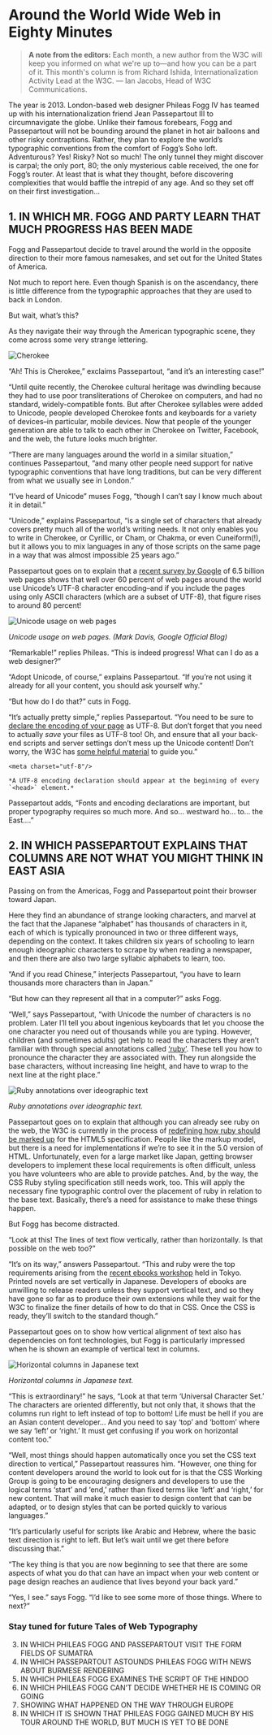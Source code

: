# Around the World Wide Web in Eighty Minutes

> **A note from the editors:** Each month, a new author from the W3C will keep 
you informed on what we're up to—and how you can be a part of it. This month's 
column is from Richard Ishida, Internationalization Activity Lead at the W3C. — 
Ian Jacobs, Head of W3C Communications.

The year is 2013. London-based web designer Phileas Fogg IV has teamed up with
his internationalization friend Jean Passepartout III to circumnavigate the
globe. Unlike their famous forebears, Fogg and Passepartout will not be bounding
around the planet in hot air balloons and other risky contraptions. Rather, they
plan to explore the world’s typographic conventions from the comfort of Fogg’s
Soho loft. Adventurous? Yes! Risky? Not so much! The only tunnel they might
discover is carpal; the only port, 80; the only mysterious cable received, the
one for Fogg’s router. At least that is what they thought, before discovering
complexities that would baffle the intrepid of any age. And so they set off on
their first investigation…

## 1. IN WHICH MR. FOGG AND PARTY LEARN THAT MUCH PROGRESS HAS BEEN MADE

Fogg and Passepartout decide to travel around the world in the opposite
direction to their more famous namesakes, and set out for the United States of
America.

Not much to report here. Even though Spanish is on the ascendancy, there is
little difference from the typographic approaches that they are used to back in
London.

But wait, what’s this?

As they navigate their way through the American typographic scene, they come
across some very strange lettering.

![Cherokee][Cherokee]

“Ah! This is Cherokee,” exclaims Passepartout, “and it’s an interesting case!”

“Until quite recently, the Cherokee cultural heritage was dwindling because they 
had to use poor transliterations of Cherokee on computers, and had no standard, 
widely-compatible fonts. But after Cherokee syllables were added to Unicode, 
people developed Cherokee fonts and keyboards for a variety of devices–in 
particular, mobile devices. Now that people of the younger generation are able 
to talk to each other in Cherokee on Twitter, Facebook, and the web, the future 
looks much brighter.

“There are many languages around the world in a similar situation,” continues 
Passepartout, “and many other people need support for native typographic 
conventions that have long traditions, but can be very different from what we 
usually see in London.”

“I’ve heard of Unicode” muses Fogg, “though I can’t say I know much about it in 
detail.”

“Unicode,” explains Passepartout, “is a single set of characters that already 
covers pretty much all of the world’s writing needs. It not only enables you to 
write in Cherokee, or Cyrillic, or Cham, or Chakma, or even Cuneiform(!), but it 
allows you to mix languages in any of those scripts on the same page in a way 
that was almost impossible 25 years ago.”

Passepartout goes on to explain that a [recent survey by Google][1] of 6.5 
billion web pages shows that well over 60 percent of web pages around the world 
use Unicode’s UTF-8 character encoding–and if you include the pages using only 
ASCII characters (which are a subset of UTF-8), that figure rises to around 80 
percent!

![Unicode usage on web pages][Unicode]

*Unicode usage on web pages. (Mark Davis, Google Official Blog)*

“Remarkable!” replies Phileas. “This is indeed progress! What can I do as a web 
designer?”

“Adopt Unicode, of course,” explains Passepartout. “If you’re not using it 
already for all your content, you should ask yourself why.”

“But how do I do that?” cuts in Fogg.

“It’s actually pretty simple,” replies Passepartout. “You need to be sure to 
[declare the encoding of your page][2] as UTF-8. But don’t forget that you need 
to actually *save* your files as UTF-8 too! Oh, and ensure that all your 
back-end scripts and server settings don’t mess up the Unicode content! Don’t 
worry, the W3C has [some helpful material][3] to guide you.”

    <meta charset="utf-8"/>

    *A UTF-8 encoding declaration should appear at the beginning of every `<head>` element.*

Passepartout adds, “Fonts and encoding declarations are important, but proper 
typography requires so much more. And so… westward ho… to… the East….”

## 2. IN WHICH PASSEPARTOUT EXPLAINS THAT COLUMNS ARE NOT WHAT YOU MIGHT THINK IN EAST ASIA

Passing on from the Americas, Fogg and Passepartout point their browser toward 
Japan.

Here they find an abundance of strange looking characters, and marvel at the
fact that the Japanese “alphabet” has thousands of characters in it, each of
which is typically pronounced in two or three different ways, depending on the
context. It takes children six years of schooling to learn enough ideographic
characters to scrape by when reading a newspaper, and then there are also two
large syllabic alphabets to learn, too.

“And if you read Chinese,” interjects Passepartout, “you have to learn thousands 
more characters than in Japan.”

“But how can they represent all that in a computer?” asks Fogg.

“Well,” says Passepartout, “with Unicode the number of characters is no problem. 
Later I’ll tell you about ingenious keyboards that let you choose the one 
character you need out of thousands while you are typing. However, children (and 
sometimes adults) get help to read the characters they aren’t familiar with 
through special annotations called [‘ruby’][4]. These tell you how to pronounce 
the character they are associated with. They run alongside the base characters, 
without increasing line height, and have to wrap to the next line at the right 
place.”

![Ruby annotations over ideographic text][Ruby]

*Ruby annotations over ideographic text.*

Passepartout goes on to explain that although you can already see ruby on the
web, the W3C is currently in the process of [redefining how ruby should be
marked up][5] for the HTML5 specification. People like the markup model, but
there is a need for implementations if we’re to see it in the 5.0 version of
HTML. Unfortunately, even for a large market like Japan, getting browser
developers to implement these local requirements is often difficult, unless you
have volunteers who are able to provide patches. And, by the way, the CSS Ruby
styling specification still needs work, too. This will apply the necessary fine
typographic control over the placement of ruby in relation to the base text.
Basically, there’s a need for assistance to make these things happen.

But Fogg has become distracted.

“Look at this! The lines of text flow vertically, rather than horizontally. Is 
that possible on the web too?”

“It’s on its way,” answers Passepartout. “This and ruby were the top 
requirements arising from the [recent ebooks workshop][6] held in Tokyo. Printed 
novels are set vertically in Japanese. Developers of ebooks are unwilling to 
release readers unless they support vertical text, and so they have gone so far 
as to produce their own extensions while they wait for the W3C to finalize the 
finer details of how to do that in CSS. Once the CSS is ready, they’ll switch to 
the standard though.”

Passepartout goes on to show how vertical alignment of text also has
dependencies on font technologies, but Fogg is particularly impressed when he is
shown an example of vertical text in columns.

![Horizontal columns in Japanese text][columns]

*Horizontal columns in Japanese text.*

“This is extraordinary!” he says, “Look at that term ‘Universal Character Set.’ 
The characters are oriented differently, but not only that, it shows that the 
columns run right to left instead of top to bottom! Life must be hell if you are 
an Asian content developer… And you need to say ‘top’ and ‘bottom’ where we say 
‘left’ or ‘right.’ It must get confusing if you work on horizontal content too.”

“Well, most things should happen automatically once you set the CSS text 
direction to vertical,” Passepartout reassures him. “However, one thing for 
content developers around the world to look out for is that the CSS Working 
Group is going to be encouraging designers and developers to use the logical 
terms ‘start’ and ‘end,’ rather than fixed terms like ‘left’ and ‘right,’ for 
new content. That will make it much easier to design content that can be adapted, 
or to design styles that can be ported quickly to various languages.”

“It’s particularly useful for scripts like Arabic and Hebrew, where the basic 
text direction is right to left. But let’s wait until we get there before 
discussing that.”

“The key thing is that you are now beginning to see that there are some aspects 
of what you do that can have an impact when your web content or page design 
reaches an audience that lives beyond your back yard.”

“Yes, I see.” says Fogg. “I’d like to see some more of those things. Where to 
next?”

### Stay tuned for future Tales of Web Typography

3. IN WHICH PHILEAS FOGG AND PASSEPARTOUT VISIT THE FORM FIELDS OF SUMATRA
4. IN WHICH PASSEPARTOUT ASTOUNDS PHILEAS FOGG WITH NEWS ABOUT BURMESE RENDERING
5. IN WHICH PHILEAS FOGG EXAMINES THE SCRIPT OF THE HINDOO
6. IN WHICH PHILEAS FOGG CAN’T DECIDE WHETHER HE IS COMING OR GOING
7. SHOWING WHAT HAPPENED ON THE WAY THROUGH EUROPE
8. IN WHICH IT IS SHOWN THAT PHILEAS FOGG GAINED MUCH BY HIS TOUR AROUND THE 
WORLD, BUT MUCH IS YET TO BE DONE

[1]: http://googleblog.blogspot.co.uk/2012/02/unicode-over-60-percent-of-web.html
[2]: http://www.w3.org/International/questions/qa-html-encoding-declarations
[3]: http://www.w3.org/International/techniques/authoring-html#charset
[4]: http://www.w3.org/International/questions/qa-ruby
[5]: http://darobin.github.io/html-ruby/
[6]: https://www.w3.org/2013/06/ebooks/report.php

[Cherokee]: img/cherokee.png
[Unicode]: img/unicode.png
[Ruby]: img/ruby.png
[columns]: img/columns.png